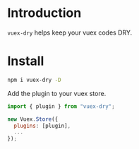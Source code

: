 # Introduction

`vuex-dry` helps keep your vuex codes DRY.

# Install

```bash
npm i vuex-dry -D
```

Add the plugin to your vuex store.

```js
import { plugin } from "vuex-dry";

new Vuex.Store({
  plugins: [plugin],
  ...
});
```

